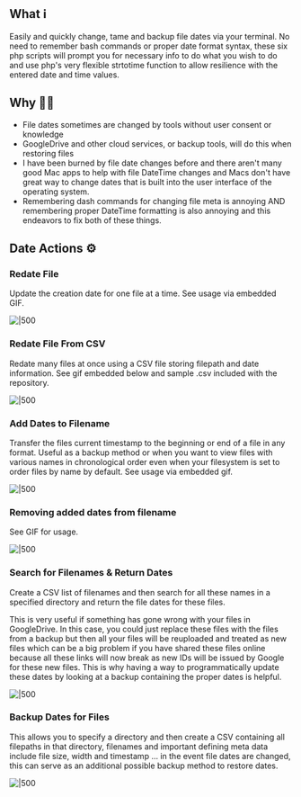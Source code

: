 ## What ℹ️
Easily and quickly change, tame and backup file dates via your terminal. No need to remember bash commands or proper date format syntax, these six php scripts will prompt you for necessary info to do what you wish to do and use php's very flexible strtotime function to allow resilience with the entered date and time values. 


## Why 🤷‍♂️
- File dates sometimes are changed by tools without user consent or knowledge
- GoogleDrive and other cloud services, or backup tools, will do this when restoring files
- I have been burned by file date changes before and there aren't many good Mac apps to help with file DateTime changes and Macs don't have great way to change dates that is built into the user interface of the operating system. 
- Remembering dash commands for changing file meta is annoying AND remembering proper DateTime formatting is also annoying and this endeavors to fix both of these things. 

## Date Actions ⚙️

### Redate File
Update the creation date for one file at a time. See usage via embedded GIF. 

![|500](https://drive.google.com/uc?id=16qF2w0HHNsjwiZzAoW3pVZeFP3viGuxa&usp=drive_fs)


### Redate File From CSV
Redate many files at once using a CSV file storing filepath and date information. See gif embedded below and sample .csv included with the repository. 

![|500](https://drive.google.com/uc?id=16ocaZLbCwfygqK1iaJS1M8nyAzfpekzF&usp=drive_fs)
### Add Dates to Filename
Transfer the files current timestamp to the beginning or end of a file in any format. 
Useful as a backup method or when you want to view files with various names in chronological order even when your filesystem is set to order files by name by default. See usage via embedded gif. 

![|500](https://drive.google.com/uc?id=16pFaCRisLSrvzRIKv7la5SbuLNnb6GmF&usp=drive_fs)


### Removing added dates from filename
See GIF for usage. 

![|500](https://drive.google.com/uc?id=16mMi-1FntVF0te7OYE1q5qq0Wo71BJyX&usp=drive_fs)
### Search for Filenames & Return Dates
Create a CSV list of filenames and then search for all these names in a specified directory and return the file dates for these files. 

This is very useful if something has gone wrong with your files in GoogleDrive. In this case, you could just replace these files with the files from a backup but then all your files will be reuploaded and treated as new files which can be a big problem if you have shared these files online because all these links will now break as new IDs will be issued by Google for these new files. This is why having a way to programmatically update these dates by looking at a backup containing the proper dates is helpful. 

![|500](https://drive.google.com/uc?id=16nTxk-NLvtOax4E72ciRw3PNCLiarM-x&usp=drive_fs)
### Backup Dates for Files
This allows you to specify a directory and then create a CSV containing all filepaths in that directory, filenames and important defining meta data include file size, width and timestamp ... in the event file dates are changed, this can serve as an additional possible backup method to restore dates. 

![|500](https://drive.google.com/uc?id=16sBXINX6vpiRmW9mW6OZsVmeEKlY6dam&usp=drive_fs)
